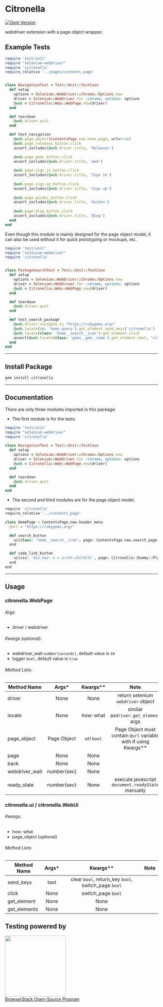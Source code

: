 # Citronella

[![Gem Version](https://badge.fury.io/rb/citronella.svg)](http://badge.fury.io/rb/citronella)

webdriver extension with a page object wrapper.

## Example Tests
```ruby
require 'test/unit'
require "selenium-webdriver"
require 'citronella'
require_relative '../pages/contents_page'


class NavigationTest < Test::Unit::TestCase
  def setup
    options = Selenium::WebDriver::Chrome::Options.new
    driver = Selenium::WebDriver.for :chrome, options: options
    @web = Citronella::Web::WebPage.new(driver)
  end

  def teardown
    @web.driver.quit
  end

  def test_navigation
    @web.page_object(ContentsPage.new.home_page, url=true)
    @web.page.releases_button.click
    assert_includes(@web.driver.title, 'Releases')

    @web.page.gems_button.click
    assert_includes(@web.driver.title, 'Gem')
    
    @web.page.sign_in_button.click
    assert_includes(@web.driver.title, 'Sign in')
    
    @web.page.sign_up_button.click
    assert_includes(@web.driver.title, 'Sign up')
    
    @web.page.guides_button.click
    assert_includes(@web.driver.title, 'Guides')
    
    @web.page.blog_button.click
    assert_includes(@web.driver.title, 'Blog')
  end
end
```
Even though this module is mainly designed for the page object model, it can also be used without it for quick prototyping or mockups, etc.
```ruby
require 'test/unit'
require "selenium-webdriver"
require 'citronella'


class PackageSearchTest < Test::Unit::TestCase
  def setup
    options = Selenium::WebDriver::Chrome::Options.new
    driver = Selenium::WebDriver.for :chrome, options: options
    @web = Citronella::Web::WebPage.new(driver)
  end

  def teardown
    @web.driver.quit
  end

  def test_search_package
    @web.driver.navigate.to "https://rubygems.org/"
    @web.locate(id: 'home_query').get_element.send_keys('citronella')
    @web.locate(class: 'home__search__icon').get_element.click
    assert(@web.locate(class: 'gems__gem__name').get_element.text, 'citronella')
  end
end
```
___
## Install Package

```bash
gem install citronella
```

___
## Documentation

There are only three modules imported in this package:

* The first module is for the tests.

```ruby
require 'test/unit'
require "selenium-webdriver"
require 'citronella'

class NavigationTest < Test::Unit::TestCase
  def setup
    options = Selenium::WebDriver::Chrome::Options.new
    driver = Selenium::WebDriver.for :chrome, options: options
    @web = Citronella::Web::WebPage.new(driver)
  end

  def teardown
    @web.driver.quit
  end
end
```

* The second and third modules are for the page object model.

```python
require 'citronella'
require_relative '../contents_page'

class HomePage < ContentsPage.new.header_menu
  @url = "https://rubygems.org/"

  def search_button
    ui(class: 'home__search__icon', page: ContentsPage.new.search_page)
  end

  def code_link_button
    ui(css: 'div.nav--v > a:nth-child(3)', page: Citronella::Dummy::PlaceholderPage)
  end
end
```

___
## Usage

### citronella.WebPage

###### Args:
- driver / webdriver

###### Kwargs (optional):
- webdriver_wait `number(seconds)`, default value is `10`
- logger `bool`, default value is `true`

###### Method Lists:
| Method Name        | Args*       | Kwargs**         | Note |
| ------------------ |:-----------:|:----------------:|:----:|
| driver             | None        | None             | return selenium `webdriver` object |
| locate             | None        | how: what        | similar as`driver.get_element` args |
| page_object        | Page Object | url `bool`       | Page Object must contain `@url` variable with if using Kwargs** | 
| page               | None        | None             |      |
| back               | None        | None             |      |
| webdriver_wait     | number(sec) | None             |      |
| ready_state        | number(sec) | None             | execute javascript `document.readyState` manually |

### citronella.ui / citronella.WebUi

###### Kwargs:
- how: what
- page_object (optional)

###### Method Lists:
| Method Name   | Args*  | Kwargs**           | Note |
| ------------- |:------:|:------------------:|:----:|
| send_keys     | text   | clear `bool`, return_key `bool`, switch_page `bool` |    |
| click         | None   | switch_page `bool` |      |
| get_element   | None   | None               |      |
| get_elements  | None   | None               |      |


## Testing powered by
<a target="_blank" href="https://www.browserstack.com/"><img width="200" src="https://www.browserstack.com/images/layout/browserstack-logo-600x315.png"></a><br>
[BrowserStack Open-Source Program](https://www.browserstack.com/open-source)

